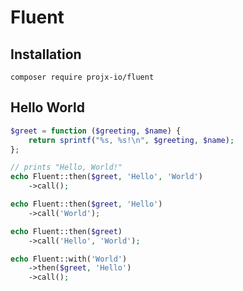 
# Fluent

## Installation

`composer require projx-io/fluent`

## Hello World

```php
$greet = function ($greeting, $name) {
    return sprintf("%s, %s!\n", $greeting, $name);
};

// prints "Hello, World!"
echo Fluent::then($greet, 'Hello', 'World')
    ->call();

echo Fluent::then($greet, 'Hello')
    ->call('World');

echo Fluent::then($greet)
    ->call('Hello', 'World');

echo Fluent::with('World')
    ->then($greet, 'Hello')
    ->call();
```

